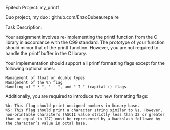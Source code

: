 Epitech Project: my_printf

Duo project, my duo : github.com/EnzoDubeaurepaire

Task Description:

Your assignment involves re-implementing the printf function from the C library in accordance with the C99 standard. 
The prototype of your function should mirror that of the printf function. 
However, you are not required to handle the printf buffer in the C library.

Your implementation should support all printf formatting flags except for the following optional ones:

    Management of float or double types
    Management of the %n flag
    Handling of " * ", " ' ", and " I " (capital i) flags

Additionally, you are required to introduce two new formatting flags:

    %b: This flag should print unsigned numbers in binary base.
    %S: This flag should print a character string similar to %s. However, non-printable characters (ASCII value strictly less than 32 or greater than or equal to 127) must be represented by a backslash followed by the character’s value in octal base.

